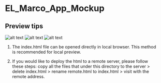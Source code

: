 ﻿# EL_Marco_App_Mockup

## Preview tips

![alt text](https://github.com/JonTimus/EL_Marco_App_Mockup/blob/main/pics/home.jpg?raw=false)
![alt text](https://github.com/JonTimus/EL_Marco_App_Mockup/blob/main/pics/welcome.jpg?raw=false)
![alt text](https://github.com/JonTimus/EL_Marco_App_Mockup/blob/main/pics/select.jpg?raw=false)

1. The index.html file can be opened directly in local browser. This method is recommended for local preview.

2. If you would like to deploy the html to a remote server, please follow these steps: copy all the files that under this directory to the server > delete index.html > rename remote.html to index.html > visit with the remote address.
